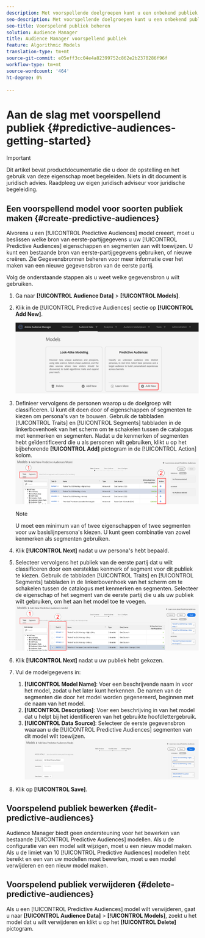 ```yaml
---
description: Met voorspellende doelgroepen kunt u een onbekend publiek in real-time in verschillende personen indelen met behulp van gegevenswetenschap.
seo-description: Met voorspellende doelgroepen kunt u een onbekend publiek in real-time in verschillende personen indelen met behulp van gegevenswetenschap.
seo-title: Voorspelend publiek beheren
solution: Audience Manager
title: Audience Manager voorspellend publiek
feature: Algorithmic Models
translation-type: tm+mt
source-git-commit: e05eff3cc04e4a82399752c862e2b2370286f96f
workflow-type: tm+mt
source-wordcount: '464'
ht-degree: 0%

---
```



# Aan de slag met voorspellend publiek {#predictive-audiences-getting-started}

>[!IMPORTANT]
>Dit artikel bevat productdocumentatie die u door de opstelling en het gebruik van deze eigenschap moet begeleiden. Niets in dit document is juridisch advies. Raadpleeg uw eigen juridisch adviseur voor juridische begeleiding.

## Een voorspellend model voor soorten publiek maken {#create-predictive-audiences}

Alvorens u een [!UICONTROL Predictive Audiences] model creeert, moet u beslissen welke bron van eerste-partijgegevens u uw [!UICONTROL Predictive Audiences] eigenschappen en segmenten aan wilt toewijzen. U kunt een bestaande bron van eerste-partijgegevens gebruiken, of nieuwe creëren. Zie Gegevensbronnen [](https://docs.adobe.com/content/help/en/audience-manager/user-guide/features/data-sources/manage-datasources.html) beheren voor meer informatie over het maken van een nieuwe gegevensbron van de eerste partij.

Volg de onderstaande stappen als u weet welke gegevensbron u wilt gebruiken.

1. Ga naar **[!UICONTROL Audience Data]** > **[!UICONTROL Models]**.
1. Klik in de [!UICONTROL Predictive Audiences] sectie op **[!UICONTROL Add New]**.

   ![smart-persona-add](assets/predictive-audiences-add.png)

1. Definieer vervolgens de personen waarop u de doelgroep wilt classificeren. U kunt dit doen door of eigenschappen of segmenten te kiezen om persona&#39;s van te bouwen. Gebruik de tabbladen [!UICONTROL Traits] en [!UICONTROL Segments] tabbladen in de linkerbovenhoek van het scherm om te schakelen tussen de catalogus met kenmerken en segmenten. Nadat u de kenmerken of segmenten hebt geïdentificeerd die u als personen wilt gebruiken, klikt u op het bijbehorende **[!UICONTROL Add]** pictogram in de [!UICONTROL Action] kolom.
   ![smart-persona-select-personas](assets/predictive-audiences-persona.png)
   >[!NOTE]
   >U moet een minimum van of twee eigenschappen of twee segmenten voor uw basislijnpersona&#39;s kiezen. U kunt geen combinatie van zowel kenmerken als segmenten gebruiken.
1. Klik **[!UICONTROL Next]** nadat u uw persona&#39;s hebt bepaald.
1. Selecteer vervolgens het publiek van de eerste partij dat u wilt classificeren door een eersteklas kenmerk of segment voor dit publiek te kiezen. Gebruik de tabbladen [!UICONTROL Traits] en [!UICONTROL Segments] tabbladen in de linkerbovenhoek van het scherm om te schakelen tussen de catalogus met kenmerken en segmenten. Selecteer de eigenschap of het segment van de eerste partij die u als uw publiek wilt gebruiken, om het aan het model toe te voegen.
   ![smart-persona-select-publiek](assets/predictive-audiences-audience.png)
1. Klik **[!UICONTROL Next]** nadat u uw publiek hebt gekozen.
1. Vul de modelgegevens in:
   1. **[!UICONTROL Model Name]**: Voer een beschrijvende naam in voor het model, zodat u het later kunt herkennen. De namen van de segmenten die door het model worden gegenereerd, beginnen met de naam van het model.
   2. **[!UICONTROL Description]**: Voer een beschrijving in van het model dat u helpt bij het identificeren van het gebruikte hoofdlettergebruik.
   3. **[!UICONTROL Data Source]**: Selecteer de eerste gegevensbron waaraan u de [!UICONTROL Predictive Audiences] segmenten van dit model wilt toewijzen.
      ![voorspellend publiek-sparen](assets/predictive-audiences-save.png)
1. Klik op **[!UICONTROL Save]**.

## Voorspelend publiek bewerken {#edit-predictive-audiences}

Audience Manager biedt geen ondersteuning voor het bewerken van bestaande [!UICONTROL Predictive Audiences] modellen. Als u de configuratie van een model wilt wijzigen, moet u een nieuw model maken. Als u de limiet van 10 [!UICONTROL Predictive Audiences] modellen hebt bereikt en een van uw modellen moet bewerken, moet u een model verwijderen en een nieuw model maken.

## Voorspelend publiek verwijderen {#delete-predictive-audiences}

Als u een [!UICONTROL Predictive Audiences] model wilt verwijderen, gaat u naar **[!UICONTROL Audience Data]** > **[!UICONTROL Models]**, zoekt u het model dat u wilt verwijderen en klikt u op het **[!UICONTROL Delete]** pictogram.

